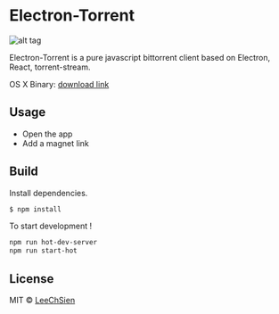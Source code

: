 Electron-Torrent
==============

![alt tag](https://cloud.githubusercontent.com/assets/1298784/9414596/51b7f8bc-486c-11e5-94b9-4960b1949d17.png)

Electron-Torrent is a pure javascript bittorrent client based on Electron, React, torrent-stream.

OS X Binary: [download link](https://goo.gl/Rbh49O)

Usage
------------
* Open the app
* Add a magnet link

Build
------------
Install dependencies.

```bash
$ npm install
```

To start development !

```bash
npm run hot-dev-server
npm run start-hot
```
License
------------
MIT © [LeeChSien](https://github.com/LeeChSien)
